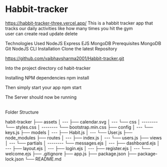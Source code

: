 # Habbit-tracker <br>
https://habbit-tracker-three.vercel.app/
This is a habbit tracker app that tracks our daily activities like how many times you hit the gym
<br>
user can create read update delete 

Technologies Used
NodeJS
Express
EJS
MongoDB
Prerequisites
MongoDB
Git
NodeJS
CLI
Installation
Clone the latest Repository

https://github.com/vaibhavsharma2001/Habbit-tracker.git

Into the project directory
cd habit-tracker

Installing NPM dependencies
npm install

Then simply start your app
npm start

The Server should now be running 

<br>Folder Structure<br>

habit-tracker
├── assets
│ --- ├── calendar.svg
│ --- └── css
│ -------- └── styles.css
│ -------- └── bootstrap.min.css
├── config
│ --- └── keys.js
├── models
│ --- ├── Habit.js
│ --- └── User.js
├── node_modules
├── routes
│ --- ├── index.js
│ --- └── users.js
├── views
│ --- └── partials
│ -------- └── messages.ejs
│ --- ├── dashboard.ejs
│ --- ├── layout.ejs
│ --- ├── login.ejs
│ --- ├── register.ejs
│ --- └── welcome.ejs
├── .gitignore
├── app.js
├── package.json
├── package-lock.json
└── README.md
